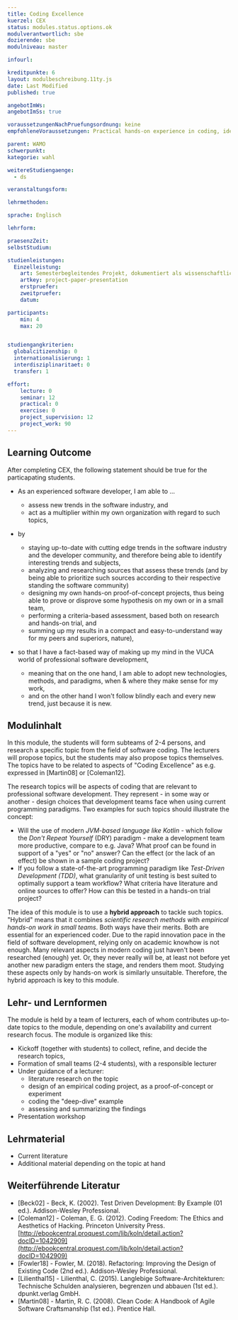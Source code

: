 ```yaml
---
title: Coding Excellence
kuerzel: CEX
status: modules.status.options.ok
modulverantwortlich: sbe
dozierende: sbe
modulniveau: master

infourl: 

kreditpunkte: 6
layout: modulbeschreibung.11ty.js
date: Last Modified
published: true

angebotImWs: 
angebotImSs: true

voraussetzungenNachPruefungsordnung: keine
empfohleneVoraussetzungen: Practical hands-on experience in coding, ideally from a longer research activity or from a business context 

parent: WAMO
schwerpunkt:
kategorie: wahl

weitereStudiengaenge: 
  - ds

veranstaltungsform: 

lehrmethoden:

sprache: Englisch

lehrform:

praesenzZeit: 
selbstStudium: 

studienleistungen:
  Einzelleistung:
    art: Semesterbegleitendes Projekt, dokumentiert als wissenschaftliches Papier / Präsentation
    artkey: project-paper-presentation
    erstpruefer: 
    zweitpruefer: 
    datum:

participants: 
    min: 4
    max: 20


studiengangkriterien:
  globalcitizenship: 0
  internationalisierung: 1
  interdisziplinaritaet: 0
  transfer: 1

effort:
    lecture: 0
    seminar: 12
    practical: 0
    exercise: 0
    project_supervision: 12
    project_work: 90
---
```


## Learning Outcome

After completing CEX, the following statement should be true for the particapating students. 

* As an experienced software developer, I am able to ...
    * assess new trends in the software industry, and
    * act as a multiplier within my own organization with regard to such topics,
    
* by
    * staying up-to-date with cutting edge trends in the software industry and the developer community,
        and therefore being able to identify interesting trends and subjects,  
    * analyzing and researching sources that assess these trends (and by being able to
        prioritize such sources according to their respective standing the software community)
    * designing my own hands-on proof-of-concept projects, thus being able to prove or disprove some
        hypothesis on my own or in a small team,     
    * performing a criteria-based assessment, based both on research and hands-on trial, and
    * summing up my results in a compact and easy-to-understand way for my peers and superiors, 
    nature),
    
    
* so that I have a fact-based way of making up my mind in the VUCA world of professional software 
    development,
    * meaning that on the one hand, I am able to adopt new technologies, methods, and paradigms, 
        when & where they make sense for my work, 
    * and on the other hand I won't follow blindly each and every new trend, just because it is new.  



  
## Modulinhalt

In this module, the students will form subteams of 2-4 persons, and research a specific topic from the field
of software coding. The lecturers will propose topics, but the students may also propose topics
themselves. The topics have to be related to aspects of "Coding Excellence" as e.g. expressed in [Martin08] 
or [Coleman12].

The research topics will be aspects of coding that are relevant to professional software development. 
They represent - in some way or another - design choices that development teams face when using
current programming paradigms. Two examples for such topics should illustrate the concept:

* Will the use of modern *JVM-based language like Kotlin* - which follow the *Don't Repeat Yourself* (DRY) 
    paradigm - make a development team more productive, compare to e.g. Java? What proof can be found 
    in support of a "yes" or "no" answer? Can the effect (or the lack of an effect) be shown in a 
    sample coding project?  
* If you follow a state-of-the-art programming paradigm like *Test-Driven Development (TDD)*, what granularity
    of unit testing is best suited to optimally support a team workflow? What criteria have literature and 
    online sources to offer? How can this be tested in a hands-on trial project? 

The idea of this module is to use a **hybrid approach** to tackle such topics. 
"Hybrid" means that it combines *scientific research methods* with *empirical hands-on work in small teams*. 
Both ways have their merits. Both are essential for an experienced coder. Due to the rapid innovation 
pace in the field of software development, relying only on academic knowhow is not enough. 
Many relevant aspects in modern coding just haven't been researched (enough) yet. Or, they never really 
will be, at least not before yet another new paradigm enters the stage, and renders them moot. 
Studying these aspects only by hands-on work is similarly unsuitable. Therefore, the hybrid 
approach is key to this module.  



## Lehr- und Lernformen

The module is held by a team of lecturers, each of whom contributes up-to-date topics to the module, 
depending on one's availability and current research focus. The module is organized like this:  

* Kickoff (together with students) to collect, refine, and decide the research topics,
* Formation of small teams (2-4 students), with a responsible lecturer
* Under guidance of a lecturer:
    * literature research on the topic
    * design of an empirical coding project, as a proof-of-concept or experiment
    * coding the "deep-dive" example
    * assessing and summarizing the findings
* Presentation workshop



## Lehrmaterial

* Current literature
* Additional material depending on the topic at hand


## Weiterführende Literatur

* [Beck02] - Beck, K. (2002). Test Driven Development: By Example (01 ed.). Addison-Wesley Professional.
* [Coleman12] - Coleman, E. G. (2012). Coding Freedom: The Ethics and Aesthetics of Hacking. 
    Princeton University Press. [http://ebookcentral.proquest.com/lib/koln/detail.action?docID=1042909](http://ebookcentral.proquest.com/lib/koln/detail.action?docID=1042909)
* [Fowler18] - Fowler, M. (2018). Refactoring: Improving the Design of Existing Code (2nd ed.). 
    Addison-Wesley Professional.
* [Lilienthal15] - Lilienthal, C. (2015). Langlebige Software-Architekturen: Technische Schulden analysieren, 
    begrenzen und abbauen (1st ed.). dpunkt.verlag GmbH.
* [Martin08] - Martin, R. C. (2008). Clean Code: A Handbook of Agile Software Craftsmanship (1st ed.). Prentice Hall.

